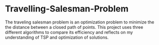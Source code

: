 # Travelling-Salesman-Problem
The traveling salesman problem is an optimization problem to minimize the the distance between a closed path of points. This project uses three different algorithms to compare its efficiency and reflects on my understanding of TSP and optimization of solutions.

